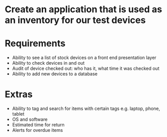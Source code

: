 # Create an application that is used as an inventory for our test devices

# Requirements

- Ability to see a list of stock devices on a front end presentation layer
- Ability to check devices in and out
- Audit of device checked out: who has it, what time it was checked out
- Ability to add new devices to a database

# Extras

- Ability to tag and search for items with certain tags e.g. laptop, phone, tablet
- OS and software
- Estimated time for return
- Alerts for overdue items
